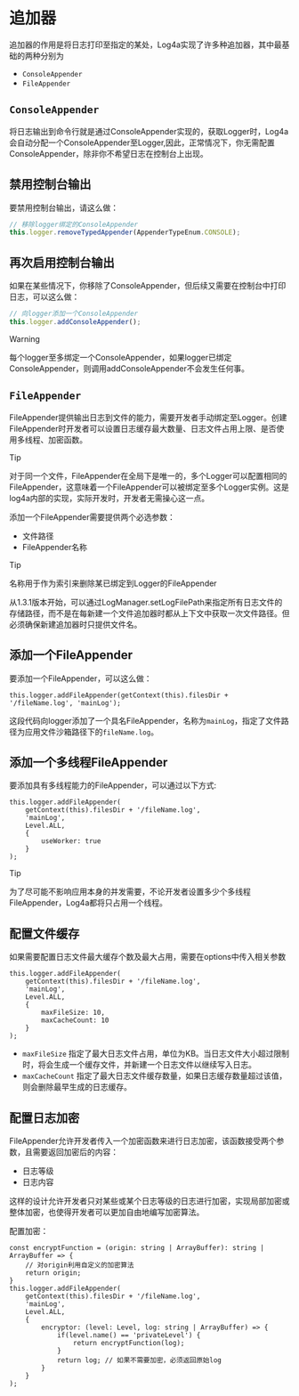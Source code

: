 # 追加器

追加器的作用是将日志打印至指定的某处，Log4a实现了许多种追加器，其中最基础的两种分别为

- `ConsoleAppender`
- `FileAppender`

## `ConsoleAppender`

将日志输出到命令行就是通过ConsoleAppender实现的，获取Logger时，Log4a会自动分配一个ConsoleAppender至Logger,因此，正常情况下，你无需配置ConsoleAppender，除非你不希望日志在控制台上出现。

## 禁用控制台输出

要禁用控制台输出，请这么做：

```typescript
// 移除logger绑定的ConsoleAppender
this.logger.removeTypedAppender(AppenderTypeEnum.CONSOLE);
```

## 再次启用控制台输出

如果在某些情况下，你移除了ConsoleAppender，但后续又需要在控制台中打印日志，可以这么做：

```typescript
// 向logger添加一个ConsoleAppender
this.logger.addConsoleAppender();
```

> [!WARNING]
> 每个logger至多绑定一个ConsoleAppender，如果logger已绑定ConsoleAppender，则调用addConsoleAppender不会发生任何事。

## `FileAppender`

FileAppender提供输出日志到文件的能力，需要开发者手动绑定至Logger。创建FileAppender时开发者可以设置日志缓存最大数量、日志文件占用上限、是否使用多线程、加密函数。

> [!TIP]
> 对于同一个文件，FileAppender在全局下是唯一的，多个Logger可以配置相同的FileAppender，这意味着一个FileAppender可以被绑定至多个Logger实例。这是log4a内部的实现，实际开发时，开发者无需操心这一点。

添加一个FileAppender需要提供两个必选参数：

- 文件路径
- FileAppender名称

> [!TIP]
> 名称用于作为索引来删除某已绑定到Logger的FileAppender
> 
> 从1.3.1版本开始，可以通过LogManager.setLogFilePath来指定所有日志文件的存储路径，而不是在每新建一个文件追加器时都从上下文中获取一次文件路径。但必须确保新建追加器时只提供文件名。

## 添加一个FileAppender

要添加一个FileAppender，可以这么做：

```typescript:line-numbers
this.logger.addFileAppender(getContext(this).filesDir + '/fileName.log', 'mainLog');
```

这段代码向logger添加了一个具名FileAppender，名称为`mainLog`，指定了文件路径为应用文件沙箱路径下的`fileName.log`。

## 添加一个多线程FileAppender <Badge type="tip" text="1.3.0-rc.1 +" />

要添加具有多线程能力的FileAppender，可以通过以下方式:

```typescript:line-numbers{6}
this.logger.addFileAppender(
    getContext(this).filesDir + '/fileName.log', 
    'mainLog', 
    Level.ALL, 
    {
        useWorker: true
    }
);
```

> [!TIP]
> 为了尽可能不影响应用本身的并发需要，不论开发者设置多少个多线程FileAppender，Log4a都将只占用一个线程。

## 配置文件缓存 <Badge type="tip" text="1.3.0-rc.1 +" />

如果需要配置日志文件最大缓存个数及最大占用，需要在options中传入相关参数

```typescript:line-numbers{6,7}
this.logger.addFileAppender(
    getContext(this).filesDir + '/fileName.log', 
    'mainLog', 
    Level.ALL, 
    {
        maxFileSize: 10,
        maxCacheCount: 10
    }
);
```

- `maxFileSize` 指定了最大日志文件占用，单位为KB。当日志文件大小超过限制时，将会生成一个缓存文件，并新建一个日志文件以继续写入日志。
- `maxCacheCount` 指定了最大日志文件缓存数量，如果日志缓存数量超过该值，则会删除最早生成的日志缓存。

## 配置日志加密

FileAppender允许开发者传入一个加密函数来进行日志加密，该函数接受两个参数，且需要返回加密后的内容：

- 日志等级
- 日志内容

这样的设计允许开发者只对某些或某个日志等级的日志进行加密，实现局部加密或整体加密，也使得开发者可以更加自由地编写加密算法。

配置加密：

```typescript:line-numbers{10-15}
const encryptFunction = (origin: string | ArrayBuffer): string | ArrayBuffer => {
    // 对origin利用自定义的加密算法
    return origin;
}
this.logger.addFileAppender(
    getContext(this).filesDir + '/fileName.log', 
    'mainLog', 
    Level.ALL, 
    {
        encryptor: (level: Level, log: string | ArrayBuffer) => {
            if(level.name() == 'privateLevel') {
                return encryptFunction(log);
            }
            return log; // 如果不需要加密，必须返回原始log
        }
    }
);
```